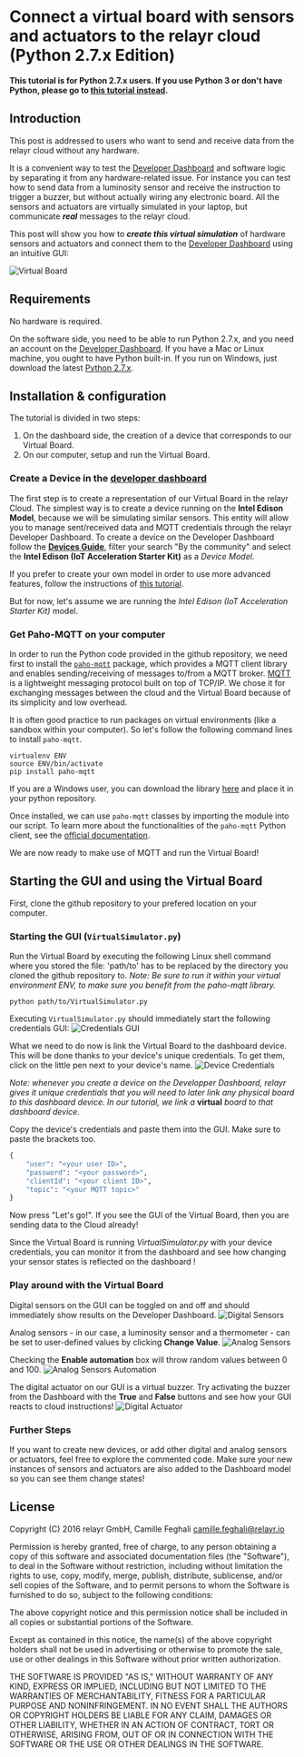 # Connect a virtual board with sensors and actuators to the relayr cloud (Python 2.7.x Edition)

**This tutorial is for Python 2.7.x users. If you use Python 3 or don't have Python, please go to [this tutorial instead](https://github.com/relayr/python-virtual-device).**

## Introduction

This post is addressed to users who want to send and receive data from the relayr cloud without any hardware.

It is a convenient way to test the [Developer Dashboard](https://dev.relayr.io/) and software logic by separating it from any hardware-related issue. For instance you can test how to send data from a luminosity sensor and receive the instruction to trigger a buzzer, but without actually wiring any electronic board. All the sensors and actuators are virtually simulated in your laptop, but communicate ***real*** messages to the relayr cloud.

This post will show you how to ***create this virtual simulation*** of hardware sensors and actuators and connect them to the [Developer Dashboard](https://dev.relayr.io/) using an intuitive GUI:

![Virtual Board](/assets/VirtualBoard.png)


## Requirements

No hardware is required.

On the software side, you need to be able to run Python 2.7.x, and you need an account on the [Developer Dashboard](https://dev.relayr.io/). If you have a Mac or Linux machine, you ought to have Python built-in. If you run on Windows, just download the latest [Python 2.7.x](https://www.python.org/downloads/).

## Installation & configuration

The tutorial is divided in two steps:

1. On the dashboard side, the creation of a device that corresponds to our Virtual Board.
2. On our computer, setup and run the Virtual Board.


### Create a Device in the [developer dashboard](https://dev.relayr.io/)

The first step is to create a representation of our Virtual Board in the relayr Cloud. The simplest way is to create a device running on the **Intel Edison Model**, because we will be simulating similar sensors. This entity will allow you to manage sent/received data and MQTT credentials through the relayr Developer Dashboard. To create a device on the Developer Dashboard follow the [**Devices Guide**](http://docs.relayr.io/getting-started/devices-guide/), filter your search "By the community" and select the **Intel Edison (IoT Acceleration Starter Kit)** as a *Device Model*.

If you prefer to create your own model in order to use more advanced features, follow the instructions of [this tutorial](http://docs.relayr.io/getting-started/device-models-guide/).

But for now, let's assume we are running the *Intel Edison (IoT Acceleration Starter Kit)* model.

### Get Paho-MQTT on your computer

In order to run the Python code provided in the github repository, we need first to install the [`paho-mqtt`](https://pypi.python.org/pypi/paho-mqtt/1.1) package, which provides a MQTT client library and enables sending/receiving of messages to/from a MQTT broker. [MQTT](https://en.wikipedia.org/wiki/MQTT) is a lightweight messaging protocol built on top of TCP/IP. We chose it for exchanging messages between the cloud and the Virtual Board because of its simplicity and low overhead.

It is often good practice to run packages on virtual environments (like a sandbox within your computer). So let's follow the following command lines to install `paho-mqtt`.

```shell
virtualenv ENV
source ENV/bin/activate
pip install paho-mqtt
```

If you are a Windows user, you can download the library [here](https://pypi.python.org/pypi/paho-mqtt/1.2) and place it in your python repository.

Once installed, we can use `paho-mqtt` classes by importing the module into our script. To learn more about the functionalities of the `paho-mqtt` Python client, see the
[official documentation](https://pypi.python.org/pypi/paho-mqtt/1.1).

We are now ready to make use of MQTT and run the Virtual Board!

## Starting the GUI and using the Virtual Board

First, clone the github repository to your prefered location on your computer.

### Starting the GUI (`VirtualSimulator.py`)

Run the Virtual Board by executing the following Linux shell command where you stored the file: 'path/to' has to be replaced by the directory you cloned the github repository to. *Note: Be sure to run it within your virtual environment ENV, to make sure you benefit from the paho-mqtt library.*

```shell
python path/to/VirtualSimulator.py
```

Executing `VirtualSimulator.py` should immediately start the following credentials GUI:
![Credentials GUI](/assets/CredentialsGUI.png)

What we need to do now is link the Virtual Board to the dashboard device. This will be done thanks to your device's unique credentials. To get them, click on the little pen next to your device's name.
![Device Credentials](/assets/DeviceCredentials.png)

*Note: whenever you create a device on the Developper Dashboard, relayr gives it unique credentials that you will need to later link any physical board to this dashboard device. In our tutorial, we link a* **virtual** *board to that dashboard device.*

Copy the device's credentials and paste them into the GUI. Make sure to paste the brackets too.

```python
{
    "user": "<your user ID>",
    "password": "<your password>",
    "clientId": "<your client ID>",
    "topic": "<your MQTT topic>"
}
```

Now press "Let's go!". If you see the GUI of the Virtual Board, then you are sending data to the Cloud already!

Since the Virtual Board is running *VirtualSimulator.py* with your device credentials, you can monitor it from the dashboard and see how changing your sensor states is reflected on the dashboard !

### Play around with the Virtual Board

Digital sensors on the GUI can be toggled on and off and should immediately show results on the Developer Dashboard.
![Digital Sensors](/assets/DigitalSensors.png)

Analog sensors - in our case, a luminosity sensor and a thermometer - can be set to user-defined values by clicking **Change Value**.
![Analog Sensors](/assets/AnalogSensor.png)

Checking the **Enable automation** box will throw random values between 0 and 100.
![Analog Sensors Automation](/assets/AnalogAutomation.png)

The digital actuator on our GUI is a virtual buzzer. Try activating the buzzer from the Dashboard with the **True** and **False** buttons and see how your GUI reacts to cloud instructions!
![Digital Actuator](/assets/DigitalActuator.png)

### Further Steps

If you want to create new devices, or add other digital and analog sensors or actuators, feel free to explore the commented code. Make sure your new instances of sensors and actuators are also added to the Dashboard model so you can see them change states!

## License

Copyright (C) 2016 relayr GmbH, Camille Feghali <camille.feghali@relayr.io>

Permission is hereby granted, free of charge, to any person obtaining a copy of this software and associated documentation files (the "Software"), to deal in the Software without restriction, including without limitation the rights to use, copy, modify, merge, publish, distribute, sublicense, and/or sell copies of the Software, and to permit persons to whom the Software is furnished to do so, subject to the following conditions:

The above copyright notice and this permission notice shall be included in all copies or substantial portions of the Software.

Except as contained in this notice, the name(s) of the above copyright holders shall not be used in advertising or otherwise to promote the sale, use or other dealings in this Software without prior written authorization.

THE SOFTWARE IS PROVIDED "AS IS," WITHOUT WARRANTY OF ANY KIND, EXPRESS OR IMPLIED, INCLUDING BUT NOT LIMITED TO THE WARRANTIES OF MERCHANTABILITY, FITNESS FOR A PARTICULAR PURPOSE AND NONINFRINGEMENT.  IN NO EVENT SHALL THE AUTHORS OR COPYRIGHT HOLDERS BE LIABLE FOR ANY CLAIM, DAMAGES OR OTHER LIABILITY, WHETHER IN AN ACTION OF CONTRACT, TORT OR OTHERWISE, ARISING FROM, OUT OF OR IN CONNECTION WITH THE SOFTWARE OR THE USE OR OTHER DEALINGS IN THE SOFTWARE.
